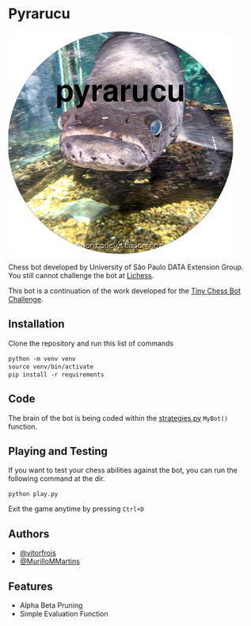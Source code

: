 # Pyrarucu

![image](pyrarucu.png)

Chess bot developed by University of São Paulo DATA Extension Group. 
You still cannot challenge the bot at [Lichess](https://lichess.org/@/Pyrarucu).

This bot is a continuation of the work developed for the [Tiny Chess Bot Challenge](https://github.com/icmc-data/tiny-chess-bots).


## Installation
Clone the repository and run this list of commands
```
python -m venv venv
source venv/bin/activate
pip install -r requirements
```

## Code 
The brain of the bot is being coded within the [strategies.py](strategies.py) `MyBot()` function.

## Playing and Testing
If you want to test your chess abilities against the bot, you can run the following command at the dir.
```
python play.py
```
Exit the game anytime by pressing `Ctrl+D`


## Authors
- [@vitorfrois](https://www.github.com/vitorfrois)
- [@MurilloMMartins](https://www.github.com/MurilloMMartins)


## Features
- Alpha Beta Pruning
- Simple Evaluation Function

